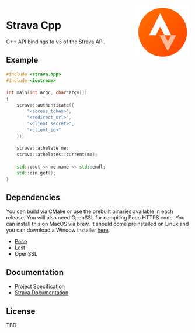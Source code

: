 
<img src='icon.png' width='150' height='150' align='right' />

# Strava Cpp

C++ API bindings to v3 of the Strava API.

## Example 

```cpp
#include <strava.hpp>
#include <iostream>

int main(int argc, char*argv[])
{
    strava::authenticate({
        "<access_token>",
        "<redirect_url>",
        "<client_secret>",
        "<client_id>"
    });
    
    strava::athelete me;
    strava::atheletes::current(me);

    std::cout << me.name << std::endl;
    std::cin.get();
}
```

## Dependencies

You can build via CMake or use the prebuilt binaries available in each release. You will also need OpenSSL for compiling Poco HTTPS code. You can install this on MacOS via brew, it should come preinstalled on Linux and you can download a Window installer [here]().

* [Poco](https://github.com/pocoproject/poco)
* [Lest](https://github.com/martinmoene/lest)  
* OpenSSL

## Documentation

* [Project Specification](SPECIFICATION.md)
* [Strava Documentation](http://strava.github.io/api/)

## License

TBD


